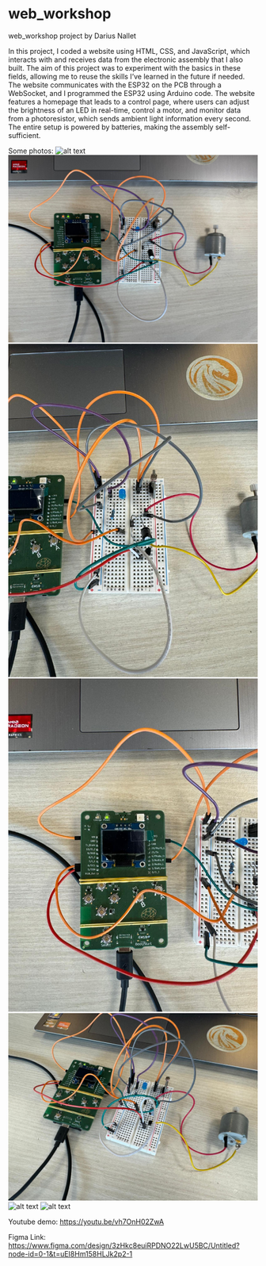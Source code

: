 # web_workshop
web_workshop project by Darius Nallet


In this project, I coded a website using HTML, CSS, and JavaScript, which interacts with and receives data from the electronic assembly that I also built. The aim of this project was to experiment with the basics in these fields, allowing me to reuse the skills I’ve learned in the future if needed. The website communicates with the ESP32 on the PCB through a WebSocket, and I programmed the ESP32 using Arduino code. The website features a homepage that leads to a control page, where users can adjust the brightness of an LED in real-time, control a motor, and monitor data from a photoresistor, which sends ambient light information every second. The entire setup is powered by batteries, making the assembly self-sufficient.


Some photos:
![alt text](<WhatsApp Image 2024-10-11 à 18.21.52_2baded8a-1.jpg>)
![alt text](IMG-20241011-WA0008-1.jpg)
![alt text](IMG-20241011-WA0009-1.jpg)
![alt text](IMG-20241011-WA0010-1.jpg)
![alt text](IMG-20241011-WA0011-1.jpg)
![alt text](<WhatsApp Image 2024-10-11 à 18.21.52_6f123f2f-1.jpg>)
![alt text](<WhatsApp Image 2024-10-11 à 18.21.52_48319a43-1.jpg>)


Youtube demo:
https://youtu.be/vh7OnH02ZwA


Figma Link:
https://www.figma.com/design/3zHkc8euiRPDNO22LwU5BC/Untitled?node-id=0-1&t=uEI8Hm158HLJk2p2-1
